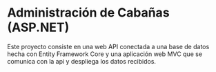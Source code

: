 <h1>Administración de Cabañas (ASP.NET)</h1>

Este proyecto consiste en una web API conectada a una base de datos hecha con Entity Framework Core y una aplicación web MVC que se comunica con la api y despliega los datos recibidos.

